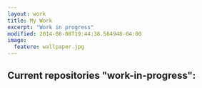 ```yaml
---
layout: work
title: My Work
excerpt: "Work in progress"
modified: 2014-08-08T19:44:38.564948-04:00
image:
  feature: wallpaper.jpg
---
```


## Current repositories "work-in-progress":
